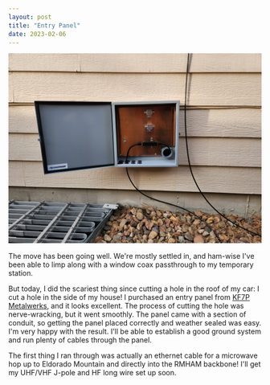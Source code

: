 ```yaml
---
layout: post
title: "Entry Panel"
date: 2023-02-06
---
```


![Entry panel](/assets/2023-02-06-entry-panel.jpg)

The move has been going well. We're mostly settled in, and ham-wise I've been able to limp along
with a window coax passthrough to my temporary station.

But today, I did the scariest thing since cutting a hole in the roof of my car: I cut a hole in the
side of my house! I purchased an entry panel from
[KF7P Metalwerks](https://www.kf7p.com/KF7P/Welcome.html), and it looks excellent. The process of
cutting the hole was nerve-wracking, but it went smoothly. The panel came with a section of conduit,
so getting the panel placed correctly and weather sealed was easy. I'm very happy with the result.
I'll be able to establish a good ground system and run plenty of cables through the panel.

The first thing I ran through was actually an ethernet cable for a microwave hop up to Eldorado
Mountain and directly into the RMHAM backbone! I'll get my UHF/VHF J-pole and HF long wire set up
soon.
